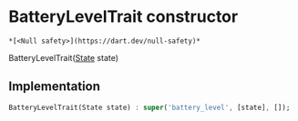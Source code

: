 


# BatteryLevelTrait constructor




    *[<Null safety>](https://dart.dev/null-safety)*



BatteryLevelTrait([State](../../yonomi-sdk/State-class.md) state)





## Implementation

```dart
BatteryLevelTrait(State state) : super('battery_level', [state], []);
```







